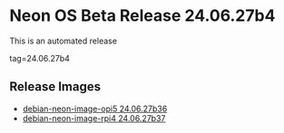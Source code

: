 # Neon OS Beta Release 24.06.27b4
This is an automated release

tag=24.06.27b4

## Release Images
- [debian-neon-image-opi5 24.06.27b36](https://download.neonaiservices.com/neon_os/core/rpi4/dev/debian-neon-image-rpi4_2024-06-27_23_12.img.xz)
- [debian-neon-image-rpi4 24.06.27b37](https://download.neonaiservices.com/neon_os/core/rpi4/dev/debian-neon-image-rpi4_2024-06-27_23_12.img.xz)
